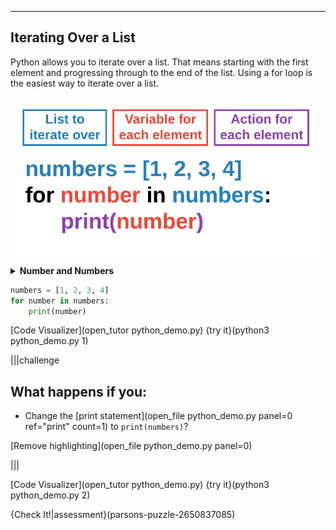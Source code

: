 ----------

## Iterating Over a List

Python allows you to iterate over a list. That means starting with the first element and progressing through to the end of the list. Using a for loop is the easiest way to iterate over a list.

![Iterating Over a List](.guides/img/iterating-list-variable-name.png)

<details><summary><b>Number and Numbers</b></summary>In the example below, the iteration variable is <code>number</code> and the list is named <code>numbers</code>. This is a very common practice in Python. The list is always plural, while the iterating variable is the singular of the list name. Python will not throw an error if this convention is not followed. However, <code>for number in numbers</code> helps with the readability of your code. You should follow this convention as often as possible.</details>

```python
numbers = [1, 2, 3, 4]
for number in numbers:
    print(number)
```

[Code Visualizer](open_tutor python_demo.py)
{try it}(python3 python_demo.py 1)

|||challenge
## What happens if you:
* Change the [print statement](open_file python_demo.py panel=0 ref="print" count=1) to `print(numbers)`?

[Remove highlighting](open_file python_demo.py panel=0)

|||

[Code Visualizer](open_tutor python_demo.py)
{try it}(python3 python_demo.py 2)

{Check It!|assessment}(parsons-puzzle-2650837085)
